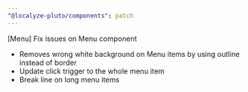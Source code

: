 ```yaml
---
"@localyze-pluto/components": patch
---
```


[Menu] Fix issues on Menu component

- Removes wrong white background on Menu items by using outline instead of border
- Update click trigger to the whole menu item
- Break line on long menu items
